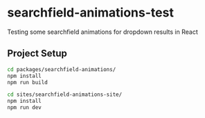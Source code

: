 # searchfield-animations-test

Testing some searchfield animations for dropdown results in React

## Project Setup

```sh
cd packages/searchfield-animations/
npm install
npm run build
```

```sh
cd sites/searchfield-animations-site/
npm install
npm run dev
```